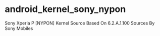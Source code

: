 android_kernel_sony_nypon
=========================

Sony Xperia P [NYPON] Kernel Source Based On 6.2.A.1.100 Sources By Sony Mobiles
